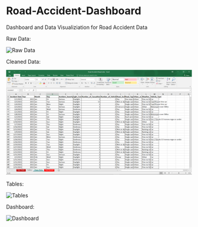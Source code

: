# Road-Accident-Dashboard
Dashboard and Data Visualiziation for Road Accident Data

Raw Data:

![Raw Data]([[https://github.com/A30Z/Captcha-Detector/assets/121484376/986ee666-5bc0-4ba0-8c3c-9ca38c5fc88d](https://github.com/A30Z/Road-Accident-Dashboard/blob/main/data.png)](https://github.com/A30Z/Road-Accident-Dashboard/blob/main/data.png?raw=true))

Cleaned Data:

![Cleaned Data](https://github.com/A30Z/Road-Accident-Dashboard/blob/main/Cleaned%20Data.png?raw=true)


Tables:

![Tables]([[https://github.com/A30Z/Captcha-Detector/assets/121484376/4fa4168a-5453-4ba8-8693-fba08be81cd1](https://github.com/A30Z/Road-Accident-Dashboard/blob/main/Tables.png)](https://github.com/A30Z/Road-Accident-Dashboard/blob/main/Tables.png?raw=true))

Dashboard:

![Dashboard]([[https://github.com/A30Z/Captcha-Detector/assets/121484376/4fa4168a-5453-4ba8-8693-fba08be81cd1](https://github.com/A30Z/Road-Accident-Dashboard/blob/main/Dashboard.png)](https://github.com/A30Z/Road-Accident-Dashboard/blob/main/Dashboard.png?raw=true))

